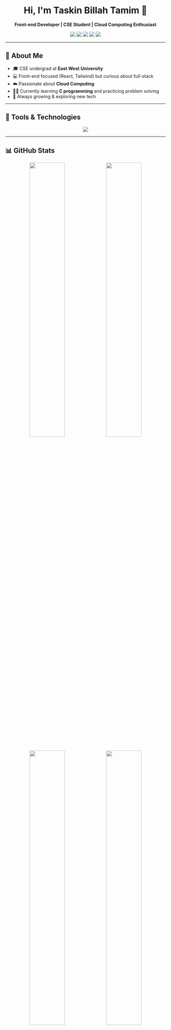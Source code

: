 <h1 align="center">Hi, I'm Taskin Billah Tamim 👋</h1>

<p align="center">
  <b>Front-end Developer | CSE Student | Cloud Computing Enthusiast</b>
</p>

<p align="center">
  <img src="https://img.shields.io/badge/JavaScript-F7DF1E?style=for-the-badge&logo=javascript&logoColor=black"/>
  <img src="https://img.shields.io/badge/React-20232A?style=for-the-badge&logo=react&logoColor=61DAFB"/>
  <img src="https://img.shields.io/badge/Tailwind_CSS-38B2AC?style=for-the-badge&logo=tailwind-css&logoColor=white"/>
  <img src="https://img.shields.io/badge/C-00599C?style=for-the-badge&logo=c&logoColor=white"/>
  <img src="https://img.shields.io/badge/Cloud-Computing-blueviolet?style=for-the-badge"/>
</p>

---

## 🚀 About Me

- 🎓 CSE undergrad at **East West University**
- 💻 Front-end focused (React, Tailwind) but curious about full-stack
- ☁️ Passionate about **Cloud Computing**
- 👨‍💻 Currently learning **C programming** and practicing problem solving
- 🌱 Always growing & exploring new tech

---

## 🧰 Tools & Technologies

<p align="center">
  <img src="https://skillicons.dev/icons?i=html,css,js,react,tailwind,git,github,vscode,c,figma,cloudflare" />
</p>

---

## 📊 GitHub Stats

<p align="center">
  <img src="https://github-readme-stats.vercel.app/api?username=Taskintamim&show_icons=true&theme=radical&hide_border=true&count_private=true" width="47%" />
  <img src="https://github-readme-streak-stats.herokuapp.com?user=Taskintamim&theme=radical&hide_border=true" width="47%" />
</p>

<p align="center">
  <img src="https://github-readme-stats.vercel.app/api/top-langs/?username=Taskintamim&layout=compact&theme=radical&hide_border=true" width="47%" />
  <img src="https://github-contribution-graph.ezra.wtf/api?username=Taskintamim&bg_color=1f1f1f&color=00FFCB&line=00FFCB&point=ffffff&area=true&hide_border=true" width="47%" />
</p>

---

## 🚀 Featured Projects

<div align="center">
  
  <a href="https://github.com/Taskintamim/restaurent--webpage" target="_blank">
    <img align="center" src="https://github-readme-stats.vercel.app/api/pin/?username=Taskintamim&repo=restaurent--webpage&theme=radical" alt="Restaurant Webpage Repo"/>
  </a>

  <a href="https://github.com/Taskintamim/Omnifoodies" target="_blank">
    <img align="center" src="https://github-readme-stats.vercel.app/api/pin/?username=Taskintamim&repo=Omnifoodies&theme=radical" alt="Omnifoodies Repo"/>
  </a>

</div>

<br/>

### 🧩 Project Descriptions

- 🍽️ **Restaurant Webpage**  
  Cool animated restaurant website built with **React** and **Tailwind CSS** showcasing frontend flair and animation skills.

- 🍱 **Omnifoodies**  
  A food delivery landing page — made during my learning phase to practice UI, layout structuring, and component-based design in **React**.

---

## 🎵 Now Playing on Spotify

<p align="center">
  <img src="https://spotify-github-profile.vercel.app/api/view?uid=31lqvm5cygfg6c5v5wh2dvntpqli&cover_image=true&theme=novatorem&show_offline=true&background_color=121212&interchange=true&bar_color=53b14f&bar_color_cover=true" />
</p>

---

## 📫 Connect With Me

<p align="center">
  <a href="https://www.linkedin.com/in/taskin-tamim/">
    <img src="https://img.shields.io/badge/LinkedIn-blue?style=for-the-badge&logo=linkedin&logoColor=white" />
  </a>
  <a href="mailto:taskintamim2607@gmail.com">
    <img src="https://img.shields.io/badge/Gmail-red?style=for-the-badge&logo=gmail&logoColor=white" />
  </a>
  <a href="https://github.com/Taskintamim">
    <img src="https://img.shields.io/badge/GitHub-333?style=for-the-badge&logo=github&logoColor=white" />
  </a>
</p>

---

<p align="center"><i>“Code. Debug. Level up. Repeat.”</i></p>
